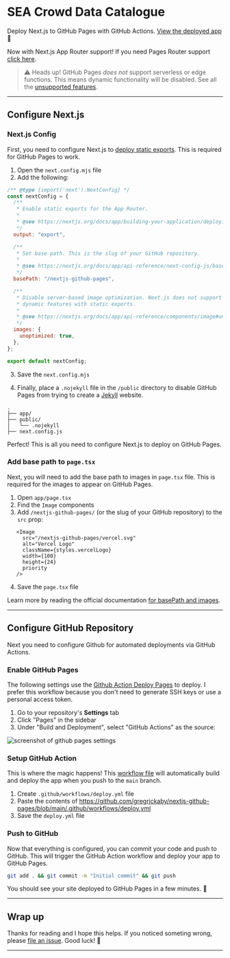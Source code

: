 # SEA Crowd Data Catalogue

Deploy Next.js to GitHub Pages with GitHub Actions. [View the deployed app](https://gregrickaby.github.io/nextjs-github-pages/) 🚀

Now with Next.js App Router support! If you need Pages Router support [click here](https://github.com/gregrickaby/nextjs-github-pages/releases/tag/pages_dir).

> ⚠️ Heads up! GitHub Pages _does not_ support serverless or edge functions. This means dynamic functionality will be disabled. See all the [unsupported features](https://nextjs.org/docs/app/building-your-application/deploying/static-exports).

---

## Configure Next.js

### Next.js Config

First, you need to configure Next.js to [deploy static exports](https://nextjs.org/docs/app/building-your-application/deploying/static-exports). This is required for GitHub Pages to work.

1. Open the `next.config.mjs` file
2. Add the following:

```js
/** @type {import('next').NextConfig} */
const nextConfig = {
  /**
   * Enable static exports for the App Router.
   *
   * @see https://nextjs.org/docs/app/building-your-application/deploying/static-exports
   */
  output: "export",

  /**
   * Set base path. This is the slug of your GitHub repository.
   *
   * @see https://nextjs.org/docs/app/api-reference/next-config-js/basePath
   */
  basePath: "/nextjs-github-pages",

  /**
   * Disable server-based image optimization. Next.js does not support
   * dynamic features with static exports.
   *
   * @see https://nextjs.org/docs/app/api-reference/components/image#unoptimized
   */
  images: {
    unoptimized: true,
  },
};

export default nextConfig;
```

3. Save the `next.config.mjs`

4. Finally, place a `.nojekyll` file in the `/public` directory to disable GitHub Pages from trying to create a [Jekyll](https://github.blog/2009-12-29-bypassing-jekyll-on-github-pages/) website.

```treeview
.
├── app/
├── public/
│   └── .nojekyll
├── next.config.js
```

Perfect! This is all you need to configure Next.js to deploy on GitHub Pages.

### Add base path to `page.tsx`

Next, you will need to add the base path to images in `page.tsx` file. This is required for the images to appear on GitHub Pages.

1. Open `app/page.tsx`
2. Find the `Image` components
3. Add `/nextjs-github-pages/` (or the slug of your GitHub repository) to the `src` prop:

```tsx[class="line-numbers"]
   <Image
     src="/nextjs-github-pages/vercel.svg"
     alt="Vercel Logo"
     className={styles.vercelLogo}
     width={100}
     height={24}
     priority
   />
```

4. Save the `page.tsx` file

Learn more by reading the official documentation [for basePath and images](https://nextjs.org/docs/app/api-reference/next-config-js/basePath#images).

---

## Configure GitHub Repository

Next you need to configure Github for automated deployments via GitHub Actions.

### Enable GitHub Pages

The following settings use the [Github Action Deploy Pages](https://github.com/actions/deploy-pages) to deploy. I prefer this workflow because you don't need to generate SSH keys or use a personal access token.

1. Go to your repository's **Settings** tab
2. Click "Pages" in the sidebar
3. Under "Build and Deployment", select "GitHub Actions" as the source:

![screenshot of github pages settings](https://github.com/gregrickaby/nextjs-github-pages/assets/200280/a5f757c3-f515-4ca2-aadf-d2979c2c3bf5)

### Setup GitHub Action

This is where the magic happens! This [workflow file](https://github.com/gregrickaby/nextjs-github-pages/blob/main/.github/workflows/deploy.yml) will automatically build and deploy the app when you push to the `main` branch.

1. Create `.github/workflows/deploy.yml` file
2. Paste the contents of <https://github.com/gregrickaby/nextjs-github-pages/blob/main/.github/workflows/deploy.yml>
3. Save the `deploy.yml` file

### Push to GitHub

Now that everything is configured, you can commit your code and push to GitHub. This will trigger the GitHub Action workflow and deploy your app to GitHub Pages.

```bash
git add . && git commit -m "Initial commit" && git push
```

You should see your site deployed to GitHub Pages in a few minutes. 🚀

---

## Wrap up

Thanks for reading and I hope this helps. If you noticed someting wrong, please [file an issue](https://github.com/gregrickaby/nextjs-github-pages/issues). Good luck! 🍻

---
